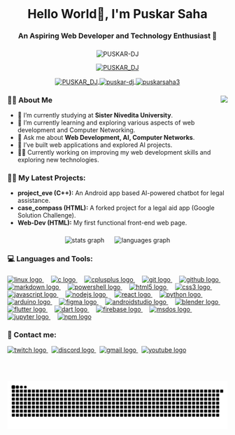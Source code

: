 <br clear="both">

<h1 align="center">Hello World👋, I'm Puskar Saha</h1>

###

<h3 align="center">An Aspiring Web Developer and Technology Enthusiast 🚀</h3>

###

<p align="center">
  <img src="https://komarev.com/ghpvc/?username=PUSKAR-DJ&label=Profile%20views&color=0e75b6&style=flat" alt="PUSKAR-DJ" />
</p>

<p align="center">
  <a href="https://twitter.com/PUSKAR_DJ" target="blank">
    <img src="https://img.shields.io/twitter/follow/PUSKAR_DJ?logo=twitter&style=for-the-badge" alt="PUSKAR_DJ" />
  </a>
</p>

<p align="center">
  <a href="https://twitter.com/PUSKAR_DJ" target="blank">
    <img align="center" src="https://raw.githubusercontent.com/rahuldkjain/github-profile-readme-generator/master/src/images/icons/Social/twitter.svg" alt="PUSKAR_DJ" height="30" width="40" />
  </a>
  <a href="https://linkedin.com/in/puskar-dj" target="blank">
    <img align="center" src="https://raw.githubusercontent.com/rahuldkjain/github-profile-readme-generator/master/src/images/icons/Social/linked-in-alt.svg" alt="puskar-dj" height="30" width="40" />
  </a>
  <a href="https://instagram.com/puskarsaha3" target="blank">
    <img align="center" src="https://raw.githubusercontent.com/rahuldkjain/github-profile-readme-generator/master/src/images/icons/Social/instagram.svg" alt="puskarsaha3" height="30" width="40" />
  </a>  
</p>

###

<img align="right" height="150" src="https://i.imgflip.com/65efzo.gif"  />

###

<p align="left">

### 👨🏻 About Me

- 🏫 I’m currently studying at **Sister Nivedita University**.
- 🌱 I’m currently learning and exploring various aspects of web development and Computer Networking.
- 💬 Ask me about **Web Development, AI, Computer Networks**.
- 🚀 I’ve built web applications and explored AI projects.
- 👨‍💻 Currently working on improving my web development skills and exploring new technologies.

### 👨‍💻 My Latest Projects:

- **project_eve (C++):** An Android app based AI-powered chatbot for legal assistance.
- **case_compass (HTML):** A forked project for a legal aid app (Google Solution Challenge).
- **Web-Dev (HTML):** My first functional front-end web page.</p>

###

<div align="center">
  <img src="https://github-readme-stats.vercel.app/api?username=PUSKAR-DJ&hide_title=false&hide_rank=false&show_icons=true&include_all_commits=true&count_private=true&disable_animations=false&theme=dracula&locale=en&hide_border=false" height="150" alt="stats graph"  />&nbsp;&nbsp;&nbsp;&nbsp;&nbsp;
  <img src="https://github-readme-stats.vercel.app/api/top-langs?username=PUSKAR-DJ&locale=en&hide_title=false&layout=compact&card_width=320&langs_count=5&theme=dracula&hide_border=false" height="150" alt="languages graph"  />
</div>

### 💻 Languages and Tools:
###

<div align="left">
  <a href="https://www.linux.org/" target="_blank">
  <img src="https://cdn.jsdelivr.net/gh/devicons/devicon/icons/linux/linux-original.svg" height="30" alt="linux logo" />
</a>
<img width="12" />
<a href="https://en.wikipedia.org/wiki/C_(programming_language)" target="_blank">
  <img src="https://cdn.jsdelivr.net/gh/devicons/devicon/icons/c/c-original.svg" height="30" alt="c logo" />
</a>
<img width="12" />
<a href="https://isocpp.org/" target="_blank">
  <img src="https://cdn.jsdelivr.net/gh/devicons/devicon/icons/cplusplus/cplusplus-original.svg" height="30" alt="cplusplus logo" />
</a>
<img width="12" />
<a href="https://git-scm.com/" target="_blank">
  <img src="https://cdn.jsdelivr.net/gh/devicons/devicon/icons/git/git-original.svg" height="30" alt="git logo" />
</a>
<img width="12" />
<a href="https://github.com/" target="_blank">
  <img src="https://cdn.jsdelivr.net/gh/devicons/devicon/icons/github/github-original.svg" height="30" alt="github logo" />
</a>
<img width="12" />
<a href="https://www.markdownguide.org/" target="_blank">
  <img src="https://cdn.jsdelivr.net/gh/devicons/devicon/icons/markdown/markdown-original.svg" height="30" alt="markdown logo" />
</a>
<img width="12" />
<a href="https://learn.microsoft.com/en-us/powershell/" target="_blank">
  <img src="https://skillicons.dev/icons?i=powershell" height="30" alt="powershell logo" />
</a>
<img width="12" />
<a href="https://developer.mozilla.org/en-US/docs/Web/HTML" target="_blank">
  <img src="https://cdn.jsdelivr.net/gh/devicons/devicon/icons/html5/html5-original.svg" height="30" alt="html5 logo" />
</a>
<img width="12" />
<a href="https://developer.mozilla.org/en-US/docs/Web/CSS" target="_blank">
  <img src="https://cdn.jsdelivr.net/gh/devicons/devicon/icons/css3/css3-original.svg" height="30" alt="css3 logo" />
</a>
<img width="12" />
<a href="https://developer.mozilla.org/en-US/docs/Web/JavaScript" target="_blank">
  <img src="https://cdn.jsdelivr.net/gh/devicons/devicon/icons/javascript/javascript-original.svg" height="30" alt="javascript logo" />
</a>
<img width="12" />
<a href="https://nodejs.org/" target="_blank">
  <img src="https://cdn.jsdelivr.net/gh/devicons/devicon/icons/nodejs/nodejs-original.svg" height="30" alt="nodejs logo" />
</a>
<img width="12" />
<a href="https://react.dev/" target="_blank">
  <img src="https://cdn.jsdelivr.net/gh/devicons/devicon/icons/react/react-original.svg" height="30" alt="react logo" />
</a>
<img width="12" />
<a href="https://www.python.org/" target="_blank">
  <img src="https://cdn.jsdelivr.net/gh/devicons/devicon/icons/python/python-original.svg" height="30" alt="python logo" />
</a>
<img width="12" />
<a href="https://www.arduino.cc/" target="_blank">
  <img src="https://cdn.jsdelivr.net/gh/devicons/devicon/icons/arduino/arduino-original.svg" height="30" alt="arduino logo" />
</a>
<img width="12" />
<a href="https://www.figma.com/" target="_blank">
  <img src="https://cdn.jsdelivr.net/gh/devicons/devicon/icons/figma/figma-original.svg" height="30" alt="figma logo" />
</a>
<img width="12" />
<a href="https://developer.android.com/studio" target="_blank">
  <img src="https://cdn.jsdelivr.net/gh/devicons/devicon/icons/androidstudio/androidstudio-original.svg" height="30" alt="androidstudio logo" />
</a>
<img width="12" />
<a href="https://www.blender.org/" target="_blank">
  <img src="https://cdn.jsdelivr.net/gh/devicons/devicon/icons/blender/blender-original.svg" height="30" alt="blender logo" />
</a>
<img width="12" />
<a href="https://flutter.dev/" target="_blank">
  <img src="https://cdn.jsdelivr.net/gh/devicons/devicon/icons/flutter/flutter-original.svg" height="30" alt="flutter logo" />
</a>
<img width="12" />
<a href="https://dart.dev/" target="_blank">
  <img src="https://cdn.jsdelivr.net/gh/devicons/devicon/icons/dart/dart-original.svg" height="30" alt="dart logo" />
</a>
<img width="12" />
<a href="https://firebase.google.com/" target="_blank">
  <img src="https://cdn.jsdelivr.net/gh/devicons/devicon/icons/firebase/firebase-plain.svg" height="30" alt="firebase logo" />
</a>
<img width="12" />
<a href="https://en.wikipedia.org/wiki/MS-DOS" target="_blank">
  <img src="https://cdn.jsdelivr.net/gh/devicons/devicon/icons/msdos/msdos-original.svg" height="30" alt="msdos logo" />
</a>
<img width="12" />
<a href="https://jupyter.org/" target="_blank">
  <img src="https://cdn.simpleicons.org/jupyter/F37626" height="30" alt="jupyter logo" />
</a>
<img width="12" />
<a href="https://www.npmjs.com/" target="_blank">
  <img src="https://cdn.jsdelivr.net/gh/devicons/devicon/icons/npm/npm-original-wordmark.svg" height="30" alt="npm logo" />
</a>

</div>

### 🔗 Contact me:

<div align="left">
  <a href="https://www.twitch.com/PUSKAR_DJ" target="blank">
  <img src="https://img.shields.io/static/v1?message=Twitch&logo=twitch&label=&color=9146FF&logoColor=white&labelColor=&style=for-the-badge" height="35" alt="twitch logo"  />
  </a>&nbsp;
  <a href="https://discord.gg/3NbDyyCUBb" target="blank">
  <img src="https://img.shields.io/static/v1?message=Discord&logo=discord&label=&color=7289DA&logoColor=white&labelColor=&style=for-the-badge" height="35" alt="discord logo"  />
  </a>&nbsp;
  <a href="mailto:puskarsaha3@gmail.com" target="blank">
  <img src="https://img.shields.io/static/v1?message=Gmail&logo=gmail&label=&color=D14836&logoColor=white&labelColor=&style=for-the-badge" height="35" alt="gmail logo"  />
  </a>&nbsp;
  <a href="https://www.youtube.com/@PUSKAR_DJ/" target="blank">
  <img src="https://img.shields.io/static/v1?message=Youtube&logo=youtube&label=&color=FF0000&logoColor=white&labelColor=&style=for-the-badge" height="35" alt="youtube logo"  />
  </a>
</div>

###

<br clear="both">

###

<img src="https://raw.githubusercontent.com/PUSKAR-DJ/PUSKAR-DJ/output/snake.svg" alt="Snake animation" />

<!-- ###

<picture>
  <source media="(prefers-color-scheme: dark)" srcset="https://raw.githubusercontent.com/PUSKAR-DJ/PUSKAR-DJ/output/pacman-contribution-graph-dark.svg">
  <source media="(prefers-color-scheme: light)" srcset="https://raw.githubusercontent.com/PUSKAR-DJ/PUSKAR-DJ/output/pacman-contribution-graph.svg">
  <img alt="pacman contribution graph" src="https://raw.githubusercontent.com/PUSKAR-DJ/PUSKAR-DJ/output/pacman-contribution-graph.svg">
</picture>

### -->
